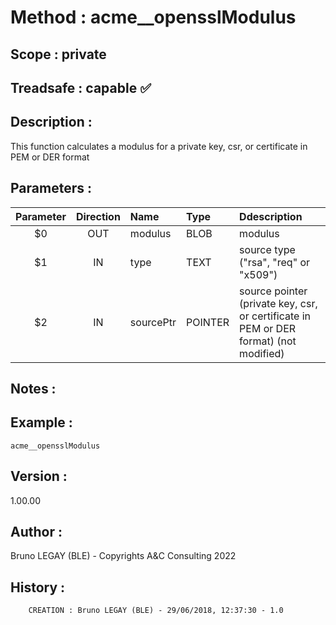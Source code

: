 ﻿# **Method :** acme__opensslModulus## **Scope :** private## **Treadsafe :** capable ✅ ## **Description :** This function calculates a modulus for a private key, csr, or certificate in PEM or DER format## **Parameters :** | Parameter | Direction | Name | Type | Ddescription | |:----:|:----:|:----|:----|:----| | $0 | OUT | modulus | BLOB | modulus | | $1 | IN | type | TEXT | source type ("rsa", "req" or "x509") | | $2 | IN | sourcePtr | POINTER | source pointer (private key, csr, or certificate in PEM or DER format) (not modified) | ## **Notes :** ## **Example :** ```acme__opensslModulus```## **Version :** 1.00.00## **Author :** Bruno LEGAY (BLE) - Copyrights A&C Consulting 2022## **History :**         CREATION : Bruno LEGAY (BLE) - 29/06/2018, 12:37:30 - 1.0